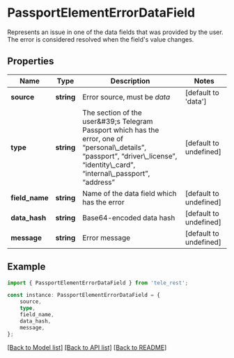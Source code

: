 # PassportElementErrorDataField

Represents an issue in one of the data fields that was provided by the user. The error is considered resolved when the field\'s value changes.

## Properties

Name | Type | Description | Notes
------------ | ------------- | ------------- | -------------
**source** | **string** | Error source, must be *data* | [default to 'data']
**type** | **string** | The section of the user\&#39;s Telegram Passport which has the error, one of “personal\\_details”, “passport”, “driver\\_license”, “identity\\_card”, “internal\\_passport”, “address” | [default to undefined]
**field_name** | **string** | Name of the data field which has the error | [default to undefined]
**data_hash** | **string** | Base64-encoded data hash | [default to undefined]
**message** | **string** | Error message | [default to undefined]

## Example

```typescript
import { PassportElementErrorDataField } from 'tele_rest';

const instance: PassportElementErrorDataField = {
    source,
    type,
    field_name,
    data_hash,
    message,
};
```

[[Back to Model list]](../README.md#documentation-for-models) [[Back to API list]](../README.md#documentation-for-api-endpoints) [[Back to README]](../README.md)

